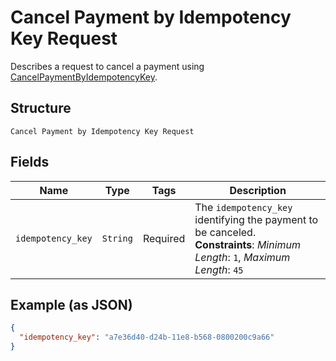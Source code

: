 
# Cancel Payment by Idempotency Key Request

Describes a request to cancel a payment using
[CancelPaymentByIdempotencyKey](/doc/api/payments.md#cancel-payment-by-idempotency-key).

## Structure

`Cancel Payment by Idempotency Key Request`

## Fields

| Name | Type | Tags | Description |
|  --- | --- | --- | --- |
| `idempotency_key` | `String` | Required | The `idempotency_key` identifying the payment to be canceled.<br>**Constraints**: *Minimum Length*: `1`, *Maximum Length*: `45` |

## Example (as JSON)

```json
{
  "idempotency_key": "a7e36d40-d24b-11e8-b568-0800200c9a66"
}
```

